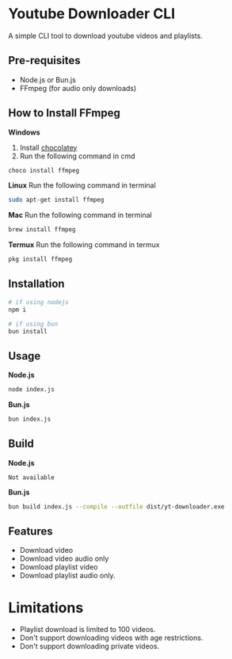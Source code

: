 # Youtube Downloader CLI
A simple CLI tool to download youtube videos and playlists.

## Pre-requisites
- Node.js or Bun.js
- FFmpeg (for audio only downloads)

## How to Install FFmpeg
**Windows**
1. Install [chocolatey](https://chocolatey.org/install)
2. Run the following command in cmd
```bash
choco install ffmpeg
```

**Linux**
Run the following command in terminal
```bash
sudo apt-get install ffmpeg
```

**Mac**
Run the following command in terminal
```bash
brew install ffmpeg
```

**Termux**
Run the following command in termux
```bash
pkg install ffmpeg
```

## Installation
```bash
# if using nodejs
npm i

# if using bun
bun install
```

## Usage
**Node.js**
```bash
node index.js
```

**Bun.js**
```bash
bun index.js
```

## Build
**Node.js**
```
Not available
```

**Bun.js**
```bash
bun build index.js --compile --outfile dist/yt-downloader.exe
```

## Features
- Download video
- Download video audio only
- Download playlist video
- Download playlist audio only.

# Limitations
- Playlist download is limited to 100 videos.
- Don't support downloading videos with age restrictions.
- Don't support downloading private videos.